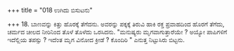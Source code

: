 +++
title = "018 ಉಗಿದು ಬಿಸುಟನು"

+++
18. ಬಾಣವನ್ನು ಕಿತ್ತು ಹೊರಕ್ಕೆ ತೆಗೆದನು. ಅವರನ್ನು ಪಕ್ಕಕ್ಕೆ ತಿರುವಿ ಹಾಕಿ ರಕ್ತ ಪ್ರವಾಹದಿಂದ ಹೊರಗೆ ತೆಗೆದು, ಚರ್ಮದ ಚೀಲದ ನೀರಿನಿಂದ ತೊಳೆ ತೊಳೆದು ಒರಸಿದನು. "ಮನುಷ್ಯರು ಮೃಗವಾಗುತ್ತಾರೆಯೇ ? ಅಯ್ಯೋ ಪಾಪಿಗಳಿಗೆ ಇದೆಲ್ಲಿಯ ತಪಸ್ಸು ? ಇದೆಂತ ಮೃಗ ವಿನೋದ ಕ್ರೀಡೆ ? ಕೊಂದಿರಿ " ಎನುತ್ತ ನಿಟ್ಟುಸಿರು ಬಿಟ್ಟನು.